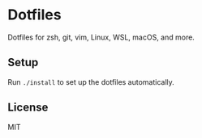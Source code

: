 # Dotfiles

Dotfiles for zsh, git, vim, Linux, WSL, macOS, and more.

## Setup

Run `./install` to set up the dotfiles automatically.

## License

MIT
